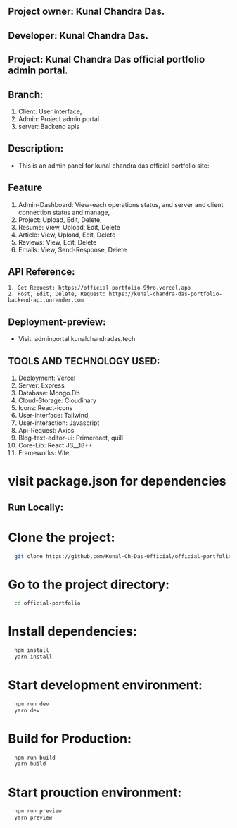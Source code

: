 ## Project owner: Kunal Chandra Das.
## Developer: Kunal Chandra Das.
## Project: Kunal Chandra Das official portfolio admin portal.


## Branch:
  1. Client: User interface,
  2. Admin: Project admin portal
  3. server: Backend apis

## Description: 
* This is an admin panel for kunal chandra das official portfolio site:


## Feature
1. Admin-Dashboard: View-each operations status, and server and client connection status and manage,
2. Project: Upload, Edit, Delete,
3. Resume: View, Upload, Edit, Delete
4. Article: View, Upload, Edit, Delete
5. Reviews: View, Edit, Delete
6. Emails: View, Send-Response, Delete




## API Reference:
    1. Get Request: https://official-portfolio-99ro.vercel.app
    2. Post, Edit, Delete, Request: https://kunal-chandra-das-portfolio-backend-api.onrender.com

## Deployment-preview: 
* Visit:  adminportal.kunalchandradas.tech

## TOOLS AND TECHNOLOGY USED:

 1. Deployment: Vercel
 2. Server: Express
 3. Database: Mongo.Db
 4. Cloud-Storage: Cloudinary
 8. Icons: React-icons
 10. User-interface: Tailwind,
 11. User-interaction: Javascript
 12. Api-Request: Axios
 10. Blog-text-editor-ui: Primereact, quill
 13. Core-Lib: React.JS__18++
 14. Frameworks: Vite
# visit package.json for dependencies



## Run Locally:

# Clone the project:

```bash
  git clone https://github.com/Kunal-Ch-Das-Official/official-portfolio.git
```

# Go to the project directory:

```bash
  cd official-portfolio
```

# Install dependencies:

```bash
  npm install
  yarn install
```

# Start development environment:

```bash
  npm run dev
  yarn dev
```

# Build for Production:

```bash
  npm run build
  yarn build
```

# Start prouction environment:

```bash
  npm run preview
  yarn preview
```

